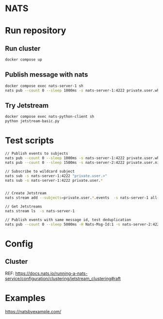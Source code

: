 # NATS

# Run repository

## Run cluster
```sh
docker compose up
```

## Publish message with nats
```sh
docker compose exec nats-server-1 sh
nats pub --count 0 --sleep 1000ms -s nats-server-1:4222 private.user.wh "WH Message {{Count}} @ {{TimeStamp}}"
```

## Try Jetstream
```sh
docker compose exec nats-python-client sh
python jetstream-basic.py
```

# Test scripts
```sh
// Publish events to subjects
nats pub --count 0 --sleep 1000ms -s nats-server-1:4222 private.user.wh "WH Message {{Count}} @ {{TimeStamp}}"
nats pub --count 0 --sleep 1500ms -s nats-server-2:4222 private.user.nino "Nino Message {{Count}} @ {{TimeStamp}}"

// Subscribe to wildcard subject
nats sub -s nats-server-1:4222 "private.user.>"
nats sub -s nats-server-1:4222 private.user.*


// Create Jetstream 
nats stream add --subjects=private.user.*.events  -s nats-server-1 all-private-user 

// Get Jetstreams
nats stream ls  -s nats-server-1

// Publish events with same message id, test deduplication
nats pub --count 0 --sleep 5000ms -H Nats-Msg-Id:1 -s nats-server-2:4222 private.user.nino.events "Nino Message {{Count}} @ {{TimeStamp}}"
```

# Config
## Cluster
REF: https://docs.nats.io/running-a-nats-service/configuration/clustering/jetstream_clustering#raft


# Examples
https://natsbyexample.com/


